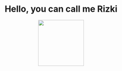 <div align="center">
  <h1>Hello, you can call me Rizki</h1>
</div>


<div align="center">
  <a href="https://github.com/pratamarizki22">
  <img height="150em" src="https://github-readme-stats.vercel.app/api/top-langs/?username=Pratamarizki22&layout=compact&langs_count=20&theme=dracula"/>
</div>

